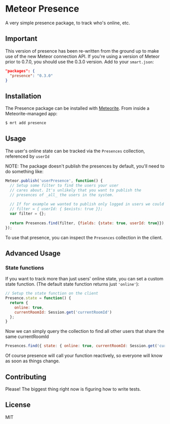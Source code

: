 # Meteor Presence

A very simple presence package, to track who's online, etc.

## Important

This version of presence has been re-written from the ground up to make use of the new Meteor connection API.
If you're using a version of Meteor prior to 0.7.0, you should use the 0.3.0 version. Add to your `smart.json`:

```json
"packages": {
  "presence": "0.3.0"
}
```

## Installation

The Presence package can be installed with [Meteorite](https://github.com/oortcloud/meteorite/). From inside a Meteorite-managed app:

``` sh
$ mrt add presence
```

## Usage

The user's online state can be tracked via the `Presences` collection, referenced by `userId`

NOTE: The package doesn't publish the presences by default, you'll need to do something like:
```js
Meteor.publish('userPresence', function() {
  // Setup some filter to find the users your user
  // cares about. It's unlikely that you want to publish the 
  // presences of _all_ the users in the system.
  
  // If for example we wanted to publish only logged in users we could apply:
  // filter = { userId: { $exists: true }};
  var filter = {}; 
  
  return Presences.find(filter, {fields: {state: true, userId: true}});
});
```

To use that presence, you can inspect the `Presences` collection in the client.

## Advanced Usage

### State functions

If you want to track more than just users' online state, you can set a custom state function. (The default state function returns just `'online'`):

```js
// Setup the state function on the client
Presence.state = function() {
  return {
    online: true,
    currentRoomId: Session.get('currentRoomId')
  };
}
```

Now we can simply query the collection to find all other users that share the same currentRoomId

```js
Presences.find({ state: { online: true, currentRoomId: Session.get('currentRoomId') } })
```

Of course presence will call your function reactively, so everyone will know as soon as things change.

## Contributing

Please! The biggest thing right now is figuring how to write tests.

## License

MIT
